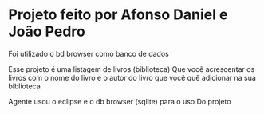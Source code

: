 # Projeto feito por Afonso Daniel e  João Pedro

Foi utilizado o bd browser como banco de dados 

Esse projeto é uma listagem de livros (biblioteca) 
Que você acrescentar os livros com o nome do livro e o 
autor do livro que você quê adicionar na sua biblioteca

Agente usou o eclipse e o db browser (sqlite) para o uso 
Do projeto 
